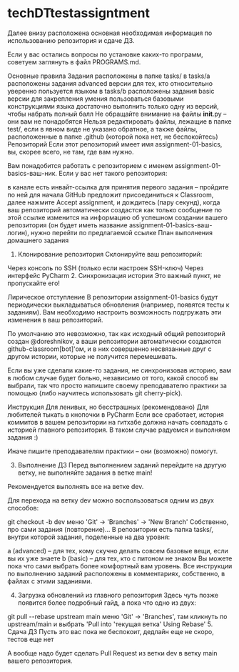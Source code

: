 # techDTtestassigntment

Далее внизу расположена основная необходимая информация по использованию репозитория и сдаче ДЗ.

Если у вас остались вопросы по установке каких-то программ, советуем заглянуть в файл PROGRAMS.md.

Основные правила
Задания расположены в папке tasks/
в tasks/a расположены задания advanced версии для тех, кто относительно уверенно пользуется языком
в tasks/b расположены задания basic версии для закрепления умения пользоваться базовыми конструкциями языка
достаточно выполнить только одну из версий, чтобы набрать полный балл
Не обращайте внимание на файлы __init__.py – они вам не понадобятся
Нельзя редактировать файлы, лежащие в папке test/, если в явном виде не указано обратное, а также файлы, расположенные в папке .github (которой пока нет, не беспокойтесь)
Репозиторий
Если этот репозиторий имеет имя assignment-01-basics, вы, скорее всего, не там, где вам нужно.

Вам понадобится работать с репозиторием с именем assignment-01-basics-ваш-ник. Если у вас нет такого репозитория:

в канале есть инвайт-ссылка для принятия первого задания – пройдите по ней
для начала GitHub предложит присоединиться к Classroom, далее нажмите Accept assignment, и дождитесь (пару секунд), когда ваш репозиторий автоматически создастся
как только сообщение по этой ссылке изменится на информацию об успешном создании вашего репозитория (он будет иметь название assignment-01-basics-ваш-логин), нужно перейти по предлагаемой ссылке
План выполнения домашнего задания
1. Клонирование репозитория
Склонируйте ваш репозиторий:

Через консоль по SSH (только если настроен SSH-ключ)
Через интерфейс PyCharm
2. Синхронизация истории
Это важный пункт, не пропускайте его!

Лирическое отступление
В репозитории assignment-01-basics будут периодически выкладываться обновления (например, появятся тесты к заданиям). Вам необходимо настроить возможность подгружать эти изменения в ваш репозиторий.

По умолчанию это невозможно, так как исходный общий репозиторий создан @doreshnikov, а ваши репозитории автоматически создаются github-classroom[bot]'ом, и в них совершенно несвязанные друг с другом истории, которые не получится перемешивать.

Eсли вы уже сделали какие-то задания, не синхронизовав историю, вам в любом случае будет больно, независимо от того, какой способ вы выбрали, так что просто напишите своему преподавателю практики за помощью (либо научитесь использовать git cherry-pick).

Инструкция
Для ленивых, но бесстрашных (рекомендовано)
Для любителей тыкать в кнопочки в PyCharm
Если все сработает, история коммитов в вашем репозитории на гитхабе должна начать совпадать с историей главного репозитория. В таком случае радуемся и выполняем задания :)

Иначе пишите преподавателям практики – они (возможно) помогут.

3. Выполнение ДЗ
Перед выполнением заданий перейдите на другую ветку, не выполняйте задания в ветке main!

Рекомендуется выполнять все на ветке dev.

Для перехода на ветку dev можно воспользоваться одним из двух способов:

git checkout -b dev
меню 'Git' → 'Branches' → 'New Branch'
Собственно, про сами задания (повторение)...
В репозитории есть папка tasks/, внутри которой задания, поделенные на два уровня:

a (advanced) – для тех, кому скучно делать совсем базовые вещи, если вы их уже знаете
b (basic) – для тех, кто с питоном не знаком
Вы можете пока что сами выбрать более комфортный вам уровень. Все инструкции по выполнению заданий расположены в комментариях, собственно, в файлах с этими заданиями.

4. Загрузка обновлений из главного репозитория
Здесь чуть позже появится более подробный гайд, а пока что одно из двух:

git pull --rebase upstream main
меню 'Git' → 'Branches', там кликнуть по upstream/main и выбрать 'Pull into 'текущая ветка' Using Rebase'
5. Сдача ДЗ
Пусть это вас пока не беспокоит, дедлайн еще не скоро, тестов еще нет

А вообще надо будет сделать Pull Request из ветки dev в ветку main вашего репозитория.
